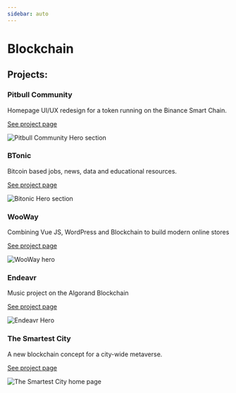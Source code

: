 ```yaml
---
sidebar: auto
---
```


# Blockchain

## Projects:


### Pitbull Community

Homepage UI/UX redesign for a token running on the Binance Smart Chain.

[See project page](/work/blockchain/pitbull-community.md)

![Pitbull Community Hero section](/images/work/pitbull/pitbull-hero.png)

### BTonic
Bitcoin based jobs, news, data and educational resources. 

[See project page](/work/blockchain/btonic.md)

![Bitonic Hero section](/images/work/btonic/btonic-hero.png)

### WooWay
Combining Vue JS, WordPress and Blockchain to build modern online stores

[See project page](/work/blockchain/wooway.md)

![WooWay hero](/images/work/wooway/wooway-hero.jpg)

### Endeavr
Music project on the Algorand Blockchain

[See project page](/work/blockchain/endeavr.md)

![Endeavr Hero](/images/work/endeavr/endeavr-new-bg.png)


### The Smartest City
A new blockchain concept for a city-wide metaverse.

[See project page](/work/blockchain/the-smartest-city.md)

![The Smartest City home page](/images/work/the-smartest-city/the-smartest-city.png)

